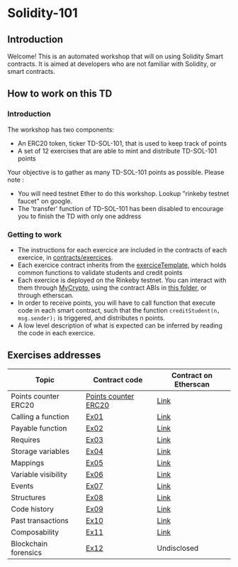 # Solidity-101
## Introduction
Welcome! This is an automated workshop that will on using Solidity Smart contracts. It is aimed at developers who are not familiar with Solidity, or smart contracts.


## How to work on this TD
### Introduction
The workshop has two components:
- An ERC20 token, ticker TD-SOL-101, that is used to keep track of points 
- A set of 12 exercises that are able to mint and distribute TD-SOL-101 points

Your objective is to gather as many TD-SOL-101 points as possible. Please note :
- You will need testnet Ether to do this workshop. Lookup "rinkeby testnet faucet" on google.
- The 'transfer' function of TD-SOL-101 has been disabled to encourage you to finish the TD with only one address


### Getting to work
- The instructions for each exercice are included in the contracts of each exercice, in [contracts/exercices](contracts/exercices). 
- Each exercice contract inherits from the [exerciceTemplate](contracts/exerciceTemplate.sol), which holds common functions to validate students and credit points
- Each exercice is deployed on the Rinkeby testnet. You can interact with them through [MyCrypto](https://mycrypto.com/contracts/interact), using the contract ABIs in [this folder](build/contracts), or through etherscan.
- In order to receive points, you will have to call function that execute code in each smart contract,  such that the function `creditStudent(n, msg.sender);` is triggered, and distributes n points.
- A low level description of what is expected can be inferred by reading the code in each exercice.

## Exercises addresses
|Topic|Contract code|Contract on Etherscan|
|---|---|---|
|Points counter ERC20|[Points counter ERC20](contracts/ERC20TD.sol)|[Link](https://rinkeby.etherscan.io/address/0x685620EFBeCE50A84F48e6bf8b87312F07bB9c23)|
|Calling a function|[Ex01](contracts/exercices/ex01.sol)|[Link](https://rinkeby.etherscan.io/address/0x6ec8B610359C13A2e337d83a5cD60df09541A45A)|
|Payable function|[Ex02](contracts/exercices/ex02.sol)|[Link](https://rinkeby.etherscan.io/address/0x057eb8BF95620F429eEcD03BCE390861995ab05C)|
|Requires|[Ex03](contracts/exercices/ex03.sol)|[Link](https://rinkeby.etherscan.io/address/0x6aD0cb1d8E00D8d4cDB46198411a43e5683f5550)|
|Storage variables|[Ex04](contracts/exercices/ex04.sol)|[Link](https://rinkeby.etherscan.io/address/0x39D7511fB9f12bC99A1d1225eed17B2293C59f85)|
|Mappings|[Ex05](contracts/exercices/ex05.sol)|[Link](https://rinkeby.etherscan.io/address/0x333bCe26713A36D02aabCBd94927e4E7FBE8C2A9)|
|Variable visibility|[Ex06](contracts/exercices/ex06.sol)|[Link](https://rinkeby.etherscan.io/address/0xaB1DF75053F36AAabD88166Fc6F1080B5a47c4C7)|
|Events|[Ex07](contracts/exercices/ex07.sol)|[Link](https://rinkeby.etherscan.io/address/0x9D3241b6bFeEcE7Abc233072aDa18e17Ec1eD948)|
|Structures|[Ex08](contracts/exercices/ex08.sol)|[Link](https://rinkeby.etherscan.io/address/0xb595b4ddb362aB4804F58aC222D7489DEC1CcCfe)|
|Code history|[Ex09](contracts/exercices/ex09.sol)|[Link](https://rinkeby.etherscan.io/address/0x5a4E2eE5AF05e0FB648A0f0bb5BF7FAe5fc2F657)|
|Past transactions|[Ex10](contracts/exercices/ex10.sol)|[Link](https://rinkeby.etherscan.io/address/0x892ba594CFB0c2176c14d8DBb8A76a68A17fBF5D)|
|Composability|[Ex11](contracts/exercices/ex11.sol)|[Link](https://rinkeby.etherscan.io/address/0xB1737787022cE2Cb0C415F660a527a4480acC4ea)|
|Blockchain forensics|[Ex12](contracts/exercices/ex12.sol)|Undisclosed|



